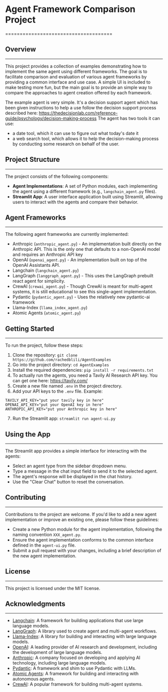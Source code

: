 # Agent Framework Comparison Project
=====================================

## Overview
-----------

This project provides a collection of examples demonstrating how to implement the same agent using different frameworks. The goal is to facilitate comparison and evaluation of various agent frameworks by providing a common interface and use case.
A simple UI is included to make testing more fun, but the main goal is to provide an simple way to compare the approaches to agent creation offered by each framework. 

The example agent is very simple. It's a decision support agent which has been given instructions to help a use follow the decision support process described here: https://thedecisionlab.com/reference-guide/psychology/decision-making-process
The agent has two tools it can use:
   - a date tool, which it can use to figure out what today's date it
   - a web search tool, which allows it to help the decision-making process by conducting some research on behalf of the user. 

## Project Structure
-------------------

The project consists of the following components:

*   **Agent Implementations**: A set of Python modules, each implementing the agent using a different framework (e.g., `langchain_agent.py` files).
*   **Streamlit App**: A user interface application built using Streamlit, allowing users to interact with the agents and compare their behavior.

## Agent Frameworks
--------------------

The following agent frameworks are currently implemented:

* Anthropic (`anthropic_agent.py`) - An implementation built directly on the Anthropic API.  This is the only one that defaults to a non-OpenAI model and requires an Anthropic API key
* OpenAI (`openai_agent.py`) - An implementation built on top of the OpenAI Assistants API.
* Langchain (`langchain_agent.py`) 
* LangGraph (`langgraph_agent.py`) - This uses the LangGraph prebuilt react agent for simplicity.
* CrewAI (`crewai_agent.py`) - Though CrewAI is meant for multi-agent systems, it is still educational to see this single-agent implementation.
* Pydantic (`pydantic_agent.py`) - Uses the relatively new pydantic-ai framework
* Llama-Index (`llama_index_agent.py`) 
* Atomic Agents (`atomic_agent.py`)

## Getting Started
-------------------

To run the project, follow these steps:

1.  Clone the repository: `git clone https://github.com/rachedblili/AgentExamples`
2.  Go into the project directory: `cd AgentExamples`
3.  Install the required dependencies: `pip install -r requirements.txt`
4.  To actually run the agents, you need a Tavily AI Research API key.  You can get one here: https://tavily.com/
5.  Create a new file named `.env` in the project directory.
6.  Add your API keys to the `.env` file.  Example:
```commandline
TAVILY_API_KEY="put your tavily key in here"
OPENAI_API_KEY="put your OpenAI key in here"
ANTHROPIC_API_KEY="put your Anthropic key in here"
```
7.  Run the Streamlit app: `streamlit run agent-ui.py`

## Using the App
----------------

The Streamlit app provides a simple interface for interacting with the agents:

*   Select an agent type from the sidebar dropdown menu.
*   Type a message in the chat input field to send it to the selected agent.
*   The agent's response will be displayed in the chat history.
*   Use the "Clear Chat" button to reset the conversation.

## Contributing
------------

Contributions to the project are welcome. If you'd like to add a new agent implementation or improve an existing one, please follow these guidelines:

*   Create a new Python module for the agent implementation, following the naming convention `XXX_agent.py`.
*   Ensure the agent implementation conforms to the common interface defined in the `agent-ui.py` file.
*   Submit a pull request with your changes, including a brief description of the new agent implementation.

## License
-------

This project is licensed under the MIT license. 

## Acknowledgments
----------------

*   [Langchain](https://github.com/langchain-ai/langchain): A framework for building applications that use large language models.
*   [LangGraph](https://github.com/langchain-ai/langgraph): A library used to create agent and multi-agent workflows.
*   [Llama-Index](https://github.com/run-llama/llama_index): A library for building and interacting with large language models.
*   [OpenAI](https://openai.com/): A leading provider of AI research and development, including the development of large language models.
*   [Anthropic](https://www.anthropic.com/): A company focused on developing and applying AI technology, including large language models.
*   [Pydantic](https://github.com/pydantic/pydantic-ai): A framework and shim to use Pydantic with LLMs.
*   [Atomic Agents](https://github.com/atomic-ai/atomic-agents): A framework for building and interacting with autonomous agents.
*   [CrewAI](https://github.com/crewAIInc/crewAI): A popular framework for building multi-agent systems.
